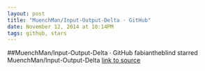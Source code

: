 ```yaml
---
layout: post
title: "MuenchMan/Input-Output-Delta · GitHub"
date: November 12, 2014 at 10:14PM
tags: github, stars
---
```

##MuenchMan/Input-Output-Delta · GitHub
fabiantheblind starred MuenchMan/Input-Output-Delta
[link to source](http://ift.tt/1xtSMo7) 
